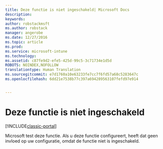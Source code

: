 ```yaml
---
title: Deze functie is niet ingeschakeld| Microsoft Docs
description: 
keywords: 
author: robstackmsft
ms.author: robstack
manager: angerobe
ms.date: 12/27/2016
ms.topic: article
ms.prod: 
ms.service: microsoft-intune
ms.technology: 
ms.assetid: c87fe9d2-efe5-425d-99c5-3c71734e1d5d
ROBOTS: NOINDEX,NOFOLLOW
translationtype: Human Translation
ms.sourcegitcommit: e7d1760a10e63233fe7cc7f6fd57a68c5283647c
ms.openlocfilehash: 6dd21e7538b77c397a694289563107fefd97e914


---
```


# <a name="this-feature-has-not-been-enabled"></a>Deze functie is niet ingeschakeld

[!INCLUDE[classic-portal](../includes/classic-portal.md)]

Microsoft test deze functie. Als u deze functie configureert, heeft dat geen invloed op uw configuratie, omdat de functie niet is ingeschakeld.



<!--HONumber=Dec16_HO5-->


